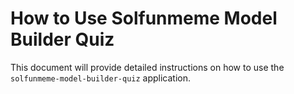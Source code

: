 # How to Use Solfunmeme Model Builder Quiz

This document will provide detailed instructions on how to use the `solfunmeme-model-builder-quiz` application.